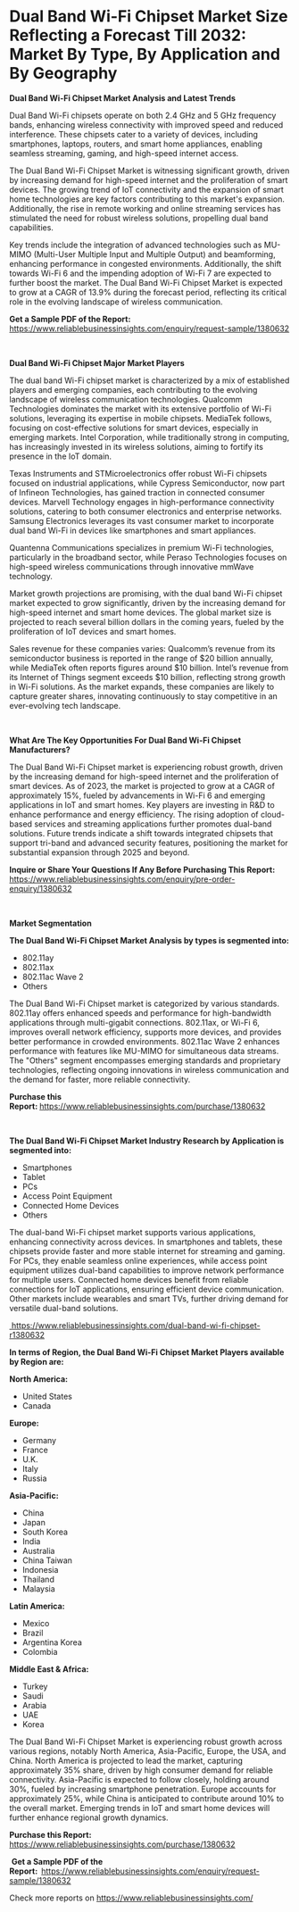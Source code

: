 <p><h1>Dual Band Wi-Fi Chipset Market Size Reflecting a Forecast Till 2032: Market By Type, By Application and By Geography</h1></p><p><strong>Dual Band Wi-Fi Chipset Market Analysis and Latest Trends</strong></p>
<p><p>Dual Band Wi-Fi chipsets operate on both 2.4 GHz and 5 GHz frequency bands, enhancing wireless connectivity with improved speed and reduced interference. These chipsets cater to a variety of devices, including smartphones, laptops, routers, and smart home appliances, enabling seamless streaming, gaming, and high-speed internet access.</p><p>The Dual Band Wi-Fi Chipset Market is witnessing significant growth, driven by increasing demand for high-speed internet and the proliferation of smart devices. The growing trend of IoT connectivity and the expansion of smart home technologies are key factors contributing to this market's expansion. Additionally, the rise in remote working and online streaming services has stimulated the need for robust wireless solutions, propelling dual band capabilities. </p><p>Key trends include the integration of advanced technologies such as MU-MIMO (Multi-User Multiple Input and Multiple Output) and beamforming, enhancing performance in congested environments. Additionally, the shift towards Wi-Fi 6 and the impending adoption of Wi-Fi 7 are expected to further boost the market. The Dual Band Wi-Fi Chipset Market is expected to grow at a CAGR of 13.9% during the forecast period, reflecting its critical role in the evolving landscape of wireless communication.</p></p>
<p><strong>Get a Sample PDF of the Report:&nbsp;</strong> <a href="https://www.reliablebusinessinsights.com/enquiry/request-sample/1380632?utm_campaign=2286&utm_medium=2&utm_source=Github&utm_content=ia&utm_term=12022025&utm_id=dual-band-wi-fi-chipset">https://www.reliablebusinessinsights.com/enquiry/request-sample/1380632</a></p>
<p>&nbsp;</p>
<p><strong>Dual Band Wi-Fi Chipset Major Market Players</strong></p>
<p><p>The dual band Wi-Fi chipset market is characterized by a mix of established players and emerging companies, each contributing to the evolving landscape of wireless communication technologies. Qualcomm Technologies dominates the market with its extensive portfolio of Wi-Fi solutions, leveraging its expertise in mobile chipsets. MediaTek follows, focusing on cost-effective solutions for smart devices, especially in emerging markets. Intel Corporation, while traditionally strong in computing, has increasingly invested in its wireless solutions, aiming to fortify its presence in the IoT domain.</p><p>Texas Instruments and STMicroelectronics offer robust Wi-Fi chipsets focused on industrial applications, while Cypress Semiconductor, now part of Infineon Technologies, has gained traction in connected consumer devices. Marvell Technology engages in high-performance connectivity solutions, catering to both consumer electronics and enterprise networks. Samsung Electronics leverages its vast consumer market to incorporate dual band Wi-Fi in devices like smartphones and smart appliances.</p><p>Quantenna Communications specializes in premium Wi-Fi technologies, particularly in the broadband sector, while Peraso Technologies focuses on high-speed wireless communications through innovative mmWave technology.</p><p>Market growth projections are promising, with the dual band Wi-Fi chipset market expected to grow significantly, driven by the increasing demand for high-speed internet and smart home devices. The global market size is projected to reach several billion dollars in the coming years, fueled by the proliferation of IoT devices and smart homes.</p><p>Sales revenue for these companies varies: Qualcomm’s revenue from its semiconductor business is reported in the range of $20 billion annually, while MediaTek often reports figures around $10 billion. Intel’s revenue from its Internet of Things segment exceeds $10 billion, reflecting strong growth in Wi-Fi solutions. As the market expands, these companies are likely to capture greater shares, innovating continuously to stay competitive in an ever-evolving tech landscape.</p></p>
<p>&nbsp;</p>
<p><strong>What Are The Key Opportunities For Dual Band Wi-Fi Chipset Manufacturers?</strong></p>
<p><p>The Dual Band Wi-Fi Chipset market is experiencing robust growth, driven by the increasing demand for high-speed internet and the proliferation of smart devices. As of 2023, the market is projected to grow at a CAGR of approximately 15%, fueled by advancements in Wi-Fi 6 and emerging applications in IoT and smart homes. Key players are investing in R&D to enhance performance and energy efficiency. The rising adoption of cloud-based services and streaming applications further promotes dual-band solutions. Future trends indicate a shift towards integrated chipsets that support tri-band and advanced security features, positioning the market for substantial expansion through 2025 and beyond.</p></p>
<p><strong>Inquire or Share Your Questions If Any Before Purchasing This Report:</strong> <a href="https://www.reliablebusinessinsights.com/enquiry/pre-order-enquiry/1380632?utm_campaign=2286&utm_medium=2&utm_source=Github&utm_content=ia&utm_term=12022025&utm_id=dual-band-wi-fi-chipset">https://www.reliablebusinessinsights.com/enquiry/pre-order-enquiry/1380632</a></p>
<p>&nbsp;</p>
<p><strong>Market Segmentation</strong></p>
<p><strong>The Dual Band Wi-Fi Chipset Market Analysis by types is segmented into:</strong></p>
<p><ul><li>802.11ay</li><li>802.11ax</li><li>802.11ac Wave 2</li><li>Others</li></ul></p>
<p><p>The Dual Band Wi-Fi Chipset market is categorized by various standards. 802.11ay offers enhanced speeds and performance for high-bandwidth applications through multi-gigabit connections. 802.11ax, or Wi-Fi 6, improves overall network efficiency, supports more devices, and provides better performance in crowded environments. 802.11ac Wave 2 enhances performance with features like MU-MIMO for simultaneous data streams. The "Others" segment encompasses emerging standards and proprietary technologies, reflecting ongoing innovations in wireless communication and the demand for faster, more reliable connectivity.</p></p>
<p><strong>Purchase this Report:&nbsp;</strong><a href="https://www.reliablebusinessinsights.com/purchase/1380632?utm_campaign=2286&utm_medium=2&utm_source=Github&utm_content=ia&utm_term=12022025&utm_id=dual-band-wi-fi-chipset">https://www.reliablebusinessinsights.com/purchase/1380632</a></p>
<p>&nbsp;</p>
<p><strong>The Dual Band Wi-Fi Chipset Market Industry Research by Application is segmented into:</strong></p>
<p><ul><li>Smartphones</li><li>Tablet</li><li>PCs</li><li>Access Point Equipment</li><li>Connected Home Devices</li><li>Others</li></ul></p>
<p><p>The dual-band Wi-Fi chipset market supports various applications, enhancing connectivity across devices. In smartphones and tablets, these chipsets provide faster and more stable internet for streaming and gaming. For PCs, they enable seamless online experiences, while access point equipment utilizes dual-band capabilities to improve network performance for multiple users. Connected home devices benefit from reliable connections for IoT applications, ensuring efficient device communication. Other markets include wearables and smart TVs, further driving demand for versatile dual-band solutions.</p></p>
<p><a href="https://www.reliablebusinessinsights.com/dual-band-wi-fi-chipset-r1380632?utm_campaign=2286&utm_medium=2&utm_source=Github&utm_content=ia&utm_term=12022025&utm_id=dual-band-wi-fi-chipset">&nbsp;https://www.reliablebusinessinsights.com/dual-band-wi-fi-chipset-r1380632</a></p>
<p><strong>In terms of Region, the Dual Band Wi-Fi Chipset Market Players available by Region are:</strong></p>
<p>
    <p> <strong> North America: </strong>
        <ul>
            <li>United States</li>
            <li>Canada</li>
        </ul>
        </p> 
    <p> <strong> Europe: </strong>
        <ul>
            <li>Germany</li>
            <li>France</li>
            <li>U.K.</li>
            <li>Italy</li>
            <li>Russia</li>
        </ul>
        </p> 
    <p> <strong> Asia-Pacific: </strong>
        <ul>
            <li>China</li>
            <li>Japan</li>
            <li>South Korea</li>
            <li>India</li>
            <li>Australia</li>
            <li>China Taiwan</li>
            <li>Indonesia</li>
            <li>Thailand</li>
            <li>Malaysia</li>
        </ul>
        </p> 
    <p> <strong> Latin America: </strong>
        <ul>
            <li>Mexico</li>
            <li>Brazil</li>
            <li>Argentina Korea</li>
            <li>Colombia</li>
        </ul>
        </p> 
    <p> <strong> Middle East & Africa: </strong>
        <ul>
            <li>Turkey</li>
            <li>Saudi</li>
            <li>Arabia</li>
            <li>UAE</li>
            <li>Korea</li>
        </ul>
    </p>
    </p>
<p><p>The Dual Band Wi-Fi Chipset Market is experiencing robust growth across various regions, notably North America, Asia-Pacific, Europe, the USA, and China. North America is projected to lead the market, capturing approximately 35% share, driven by high consumer demand for reliable connectivity. Asia-Pacific is expected to follow closely, holding around 30%, fueled by increasing smartphone penetration. Europe accounts for approximately 25%, while China is anticipated to contribute around 10% to the overall market. Emerging trends in IoT and smart home devices will further enhance regional growth dynamics.</p></p>
<p><strong>Purchase this Report: </strong><a href="https://www.reliablebusinessinsights.com/purchase/1380632?utm_campaign=2286&utm_medium=2&utm_source=Github&utm_content=ia&utm_term=12022025&utm_id=dual-band-wi-fi-chipset">https://www.reliablebusinessinsights.com/purchase/1380632</a></p>
<p>&nbsp;<strong>Get a Sample PDF of the Report:&nbsp;&nbsp;</strong><a href="https://www.reliablebusinessinsights.com/enquiry/request-sample/1380632?utm_campaign=2286&utm_medium=2&utm_source=Github&utm_content=ia&utm_term=12022025&utm_id=dual-band-wi-fi-chipset">https://www.reliablebusinessinsights.com/enquiry/request-sample/1380632</a></p>
<p><strong></strong></p>
<p>Check more reports on <a href="https://www.reliablebusinessinsights.com/?utm_campaign=2286&utm_medium=2&utm_source=Github&utm_content=ia&utm_term=12022025&utm_id=dual-band-wi-fi-chipset">https://www.reliablebusinessinsights.com/</a></p>